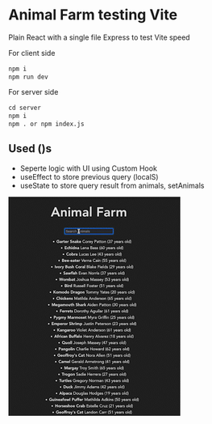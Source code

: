 # Animal Farm testing Vite

Plain React with a single file Express to test Vite speed 

For client side 
```
npm i
npm run dev
```

For server side 
```
cd server
npm i
npm . or npm index.js
```

## Used ()s
* Seperte logic with UI using Custom Hook
* useEffect to store previous query (localS)
* useState to store query result from animals, setAnimals

![Final Result](final.gif)